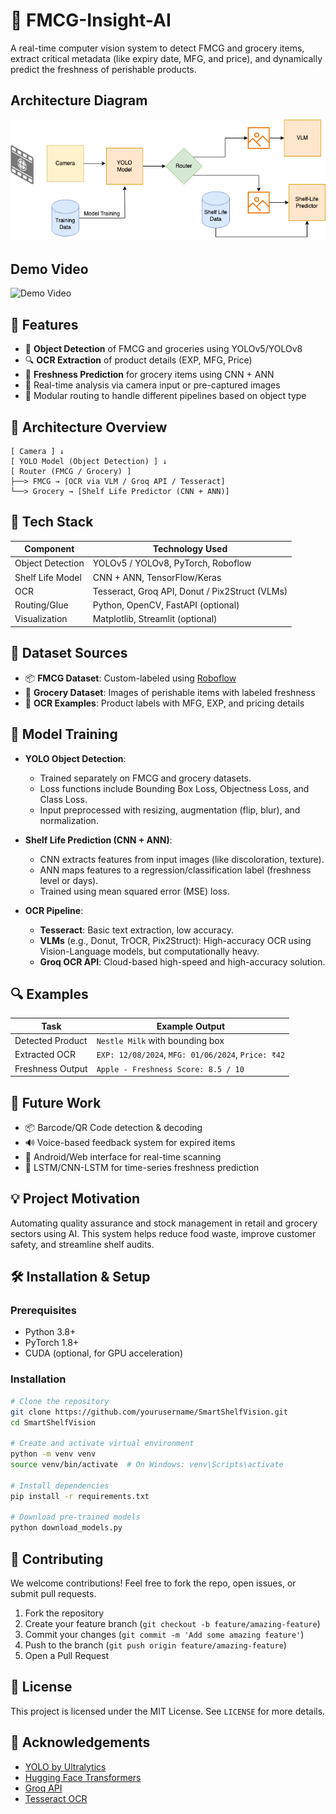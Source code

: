 # 🛒 FMCG-Insight-AI

A real-time computer vision system to detect FMCG and grocery items, extract critical metadata (like expiry date, MFG, and price), and dynamically predict the freshness of perishable products.
## Architecture Diagram
![Architecture Diagram](img/DOP_background.drawio.png)

## Demo Video
![Demo Video](img/output_video_with_detection-ezgif.com-video-to-gif-converter.gif)

## 🚀 Features

- 🧠 **Object Detection** of FMCG and groceries using YOLOv5/YOLOv8
- 🔍 **OCR Extraction** of product details (EXP, MFG, Price)
- 🍏 **Freshness Prediction** for grocery items using CNN + ANN
- 🧾 Real-time analysis via camera input or pre-captured images
- 🔁 Modular routing to handle different pipelines based on object type

## 🧱 Architecture Overview

```
[ Camera ] ↓ 
[ YOLO Model (Object Detection) ] ↓ 
[ Router (FMCG / Grocery) ] 
├──> FMCG → [OCR via VLM / Groq API / Tesseract] 
└──> Grocery → [Shelf Life Predictor (CNN + ANN)]
```

## 🧰 Tech Stack

| Component         | Technology Used                               |
|------------------|------------------------------------------------|
| Object Detection | YOLOv5 / YOLOv8, PyTorch, Roboflow             |
| Shelf Life Model | CNN + ANN, TensorFlow/Keras                    |
| OCR              | Tesseract, Groq API, Donut / Pix2Struct (VLMs) |
| Routing/Glue     | Python, OpenCV, FastAPI (optional)             |
| Visualization    | Matplotlib, Streamlit (optional)               |

## 📁 Dataset Sources

- 📦 **FMCG Dataset**: Custom-labeled using [Roboflow](https://roboflow.com)
- 🥬 **Grocery Dataset**: Images of perishable items with labeled freshness
- 📅 **OCR Examples**: Product labels with MFG, EXP, and pricing details

## 🧪 Model Training

- **YOLO Object Detection**:
  - Trained separately on FMCG and grocery datasets.
  - Loss functions include Bounding Box Loss, Objectness Loss, and Class Loss.
  - Input preprocessed with resizing, augmentation (flip, blur), and normalization.

- **Shelf Life Prediction (CNN + ANN)**:
  - CNN extracts features from input images (like discoloration, texture).
  - ANN maps features to a regression/classification label (freshness level or days).
  - Trained using mean squared error (MSE) loss.

- **OCR Pipeline**:
  - **Tesseract**: Basic text extraction, low accuracy.
  - **VLMs** (e.g., Donut, TrOCR, Pix2Struct): High-accuracy OCR using Vision-Language models, but computationally heavy.
  - **Groq OCR API**: Cloud-based high-speed and high-accuracy solution.

## 🔍 Examples

| Task              | Example Output |
|-------------------|----------------|
| Detected Product  | `Nestle Milk` with bounding box |
| Extracted OCR     | `EXP: 12/08/2024`, `MFG: 01/06/2024`, `Price: ₹42` |
| Freshness Output  | `Apple - Freshness Score: 8.5 / 10` |

## 🔄 Future Work

- 📦 Barcode/QR Code detection & decoding
- 🔊 Voice-based feedback system for expired items
- 📱 Android/Web interface for real-time scanning
- 🧠 LSTM/CNN-LSTM for time-series freshness prediction

## 💡 Project Motivation

Automating quality assurance and stock management in retail and grocery sectors using AI. This system helps reduce food waste, improve customer safety, and streamline shelf audits.

## 🛠️ Installation & Setup

### Prerequisites
- Python 3.8+
- PyTorch 1.8+
- CUDA (optional, for GPU acceleration)

### Installation
```bash
# Clone the repository
git clone https://github.com/yourusername/SmartShelfVision.git
cd SmartShelfVision

# Create and activate virtual environment
python -m venv venv
source venv/bin/activate  # On Windows: venv\Scripts\activate

# Install dependencies
pip install -r requirements.txt

# Download pre-trained models
python download_models.py
```
<!-- 
### Usage
```bash
# Run with webcam
python main.py --source 0

# Run with image file
python main.py --source path/to/image.jpg

# Run with directory of images
python main.py --source path/to/image/directory
``` -->
<!--  -->
## 🤝 Contributing

We welcome contributions! Feel free to fork the repo, open issues, or submit pull requests.

1. Fork the repository
2. Create your feature branch (`git checkout -b feature/amazing-feature`)
3. Commit your changes (`git commit -m 'Add some amazing feature'`)
4. Push to the branch (`git push origin feature/amazing-feature`)
5. Open a Pull Request

## 📜 License

This project is licensed under the MIT License. See `LICENSE` for more details.

## 🙌 Acknowledgements

- [YOLO by Ultralytics](https://github.com/ultralytics/yolov5)
- [Hugging Face Transformers](https://huggingface.co)
- [Groq API](https://www.groq.com/)
- [Tesseract OCR](https://github.com/tesseract-ocr/tesseract)